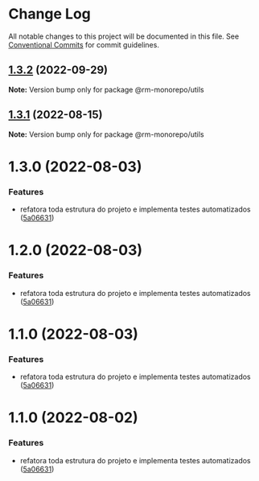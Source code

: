 # Change Log

All notable changes to this project will be documented in this file.
See [Conventional Commits](https://conventionalcommits.org) for commit guidelines.

## [1.3.2](https://github.com/RanielliMontagna/rm_monorepo/compare/@rm-monorepo/utils@1.3.1...@rm-monorepo/utils@1.3.2) (2022-09-29)

**Note:** Version bump only for package @rm-monorepo/utils

## [1.3.1](https://github.com/RanielliMontagna/rm_monorepo/compare/@rm-monorepo/utils@1.3.0...@rm-monorepo/utils@1.3.1) (2022-08-15)

**Note:** Version bump only for package @rm-monorepo/utils

# 1.3.0 (2022-08-03)

### Features

- refatora toda estrutura do projeto e implementa testes automatizados ([5a06631](https://github.com/RanielliMontagna/rm_monorepo/commit/5a06631876b2a83215dc5a1c7bdf5cd496fe3d1b))

# 1.2.0 (2022-08-03)

### Features

- refatora toda estrutura do projeto e implementa testes automatizados ([5a06631](https://github.com/RanielliMontagna/rm_monorepo/commit/5a06631876b2a83215dc5a1c7bdf5cd496fe3d1b))

# 1.1.0 (2022-08-03)

### Features

- refatora toda estrutura do projeto e implementa testes automatizados ([5a06631](https://github.com/RanielliMontagna/rm_monorepo/commit/5a06631876b2a83215dc5a1c7bdf5cd496fe3d1b))

# 1.1.0 (2022-08-02)

### Features

- refatora toda estrutura do projeto e implementa testes automatizados ([5a06631](https://github.com/RanielliMontagna/rm_monorepo/commit/5a06631876b2a83215dc5a1c7bdf5cd496fe3d1b))
